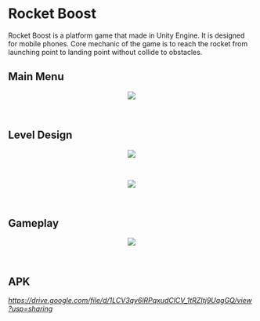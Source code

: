 # Rocket Boost
Rocket Boost is a platform game that made in Unity Engine. It is designed for mobile phones. Core mechanic of the game is to reach the rocket from launching point to landing point without collide to obstacles.

## Main Menu
<p align="center">
  <img src="https://user-images.githubusercontent.com/45393463/197621480-3590ea70-610b-4c6f-836c-c9aefb3a1128.png" />
</p> <br/>

## Level Design
<p align="center">
  <img src="https://user-images.githubusercontent.com/45393463/197623270-fab94cf1-7870-4670-b7f9-f6beadd3c4b6.png" />
</p> <br/>

<p align="center">
  <img src="https://user-images.githubusercontent.com/45393463/197623280-ec705377-f7f6-4a37-931a-219814320c3c.png" />
</p> <br/>

## Gameplay
<p align="center">
  <img src="https://user-images.githubusercontent.com/45393463/197623524-15b8424f-5f7f-4980-8d63-8a91678ea5a9.gif" />
</p> <br/>

## APK
_https://drive.google.com/file/d/1LCV3qy6lRPqxudClCV_1tRZItj9UqgGQ/view?usp=sharing_

